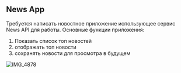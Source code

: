 ## News App

Требуется написать новостное приложение использующее сервис News API для работы. 
Основные функции приложения: 
1. Показать список топ новостей
2. отображать топ новости
3. сохранять новости для просмотра в будущем

![IMG_4878](https://github.com/user-attachments/assets/e83f8211-b489-4591-b780-814f32c4a05e)
